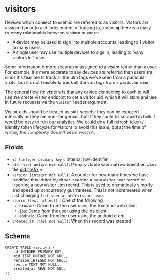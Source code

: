 # visitors

Devices which connect to oseh.io are referred to as visitors. Visitors are
assigned prior to and independent of logging in, meaning there is a many-to-many
relationship between visitors to users:

- A device may be used to sign into multiple accounts, leading to 1 visitor to many
  users.
- A single user may use multiple devices to sign in, leading to many visitors to 1 user.

Some information is more accurately assigned to a _visitor_ rather than a _user_. For
example, it's more accurate to say devices are referred than users are, since it's
feasible to track all the utm tags we've seen from a particular visitor but it's not
feasible to track all the utm tags from a particular user.

The general flow for visitors is that any device connecting to oseh.io will use the
create visitor endpoint to get a visitor uid, which it will store and use in future
requests via the `Visitor` header argument.

Visitor uids should be treated as soft-secrets: they can be exposed internally as they
are non-dangerous, but if they could be scraped in bulk it would be easy to ruin our
analytics. We could do a full refresh token / identity token lifecycle for visitors
to avoid this issue, but at the time of writing the complexity doesn't seem worth it.

## Fields

- `id (integer primary key)`: Internal row identifier
- `uid (text unique not null)`: Primary stable external row identifier. Uses the
  [uid prefix](../uid_prefixes.md) `v`
- `version (integer not null)`: A counter for how many times we have modified this
  visitor by either inserting a new visitor user record or inserting a new visitor
  utm record. This is used to dramatically simplify and speed up concurrency
  guarrantees. This is not incremented when just changing `last_seen_at` on a `visitor_user`.
- `source (text not null)`: One of the following:
  - `browser`: Came from the user using the frontend-web client
  - `ios`: Came from the user using the ios client
  - `android`: Came from the user using the android client
- `created_at (real not null)`: When this record was created

## Schema

```sql,
CREATE TABLE visitors (
    id INTEGER PRIMARY KEY,
    uid TEXT UNIQUE NOT NULL,
    version INTEGER NOT NULL,
    source TEXT NOT NULL,
    created_at REAL NOT NULL
);
```
